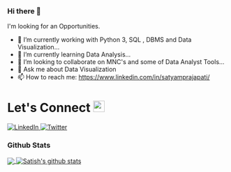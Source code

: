 ### Hi there 👋

I'm looking for an Opportunities.

* 🔭 I’m currently working with Python 3, SQL , DBMS and Data Visualization...
* 🌱 I’m currently learning Data Analysis...
* 👯 I’m looking to collaborate on MNC's and some of Data Analyst Tools...
* 💬 Ask me about Data Visualization
* 📫 How to reach me: https://www.linkedin.com/in/satyamprajapati/

# Let's Connect <img src="https://github.com/TheDudeThatCode/TheDudeThatCode/blob/master/Assets/Hi.gif" width="26px">

<a target="_blank" href="https://www.linkedin.com/in/satyamprajapati/" target="_blank">
<img alt="LinkedIn" src="https://img.shields.io/badge/LinkedIn-0077B5?style=for-the-badge&logo=linkedin&logoColor=white" />
</a>


<a target="_blank" href="https://twitter.com/satyam_p1999" target="_blank">
<img alt="Twitter" src="https://img.shields.io/twitter/url?style=social&url=https%3A%2F%2Ftwitter.com%2Fsatyam_p1999" />
</a>
 
 
### Github Stats
<a href="https://github.com/satyam7869">
  <img align="center" src="https://github-readme-stats.vercel.app/api/top-langs/?username=satyam7869&theme=dark&hide_langs_below=1" />
</a>

<a href="https://github.com/satyam7869">
 <img align="center" src="https://github-readme-stats.vercel.app/api?username=satyam7869&show_icons=true&theme=dark&line_height=27" alt="Satish's github stats"/>
</a>


<!-- Thanks to TheDudeThatCode -->

<!--
**satyam7869/satyam7869** is a ✨ _special_ ✨ repository because its `README.md` (this file) appears on your GitHub profile.

Here are some ideas to get you started:



- 😄 Pronouns: ...
- ⚡ Fun fact: ...
-->
